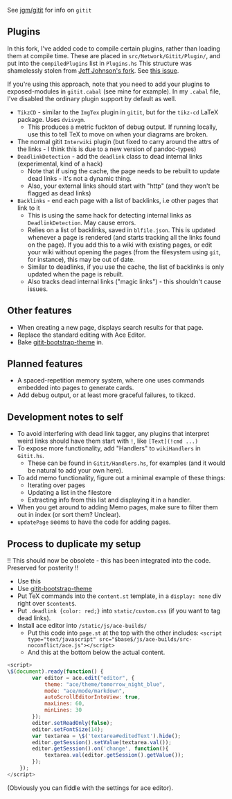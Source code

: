 See [jgm/gitit](https://github.com/jgm/gitit) for info on `gitit`

## Plugins

In this fork, I've added code to compile certain plugins, rather than loading them at compile time.
These are placed in `src/Network/Gitit/Plugin/`, and put into the `compiledPlugins` list in `Plugins.hs`
This structure was shamelessly stolen from [Jeff Johnson's fork](https://github.com/jefdaj/gitit).
See [this issue](https://github.com/jgm/gitit/issues/599).

If you're using this approach, note that you need to add your plugins to exposed-modules in `gitit.cabal` (see mine for example).
In my `.cabal` file, I've disabled the ordinary plugin support by default as well.

- `TikzCD` - similar to the `ImgTex` plugin in `gitit`, but for the `tikz-cd` LaTeX package. Uses `dvisvgm`.
  - This produces a metric fuckton of debug output. If running locally, use this to tell TeX to move on when your diagrams are broken.
- The normal gitit `Interwiki` plugin (but fixed to carry around the attrs of the links - I think this is due to a new version of pandoc-types)
- `DeadlinkDetection` - add the `deadlink` class to dead internal links (experimental, kind of a hack)
  - Note that if using the cache, the page needs to be rebuilt to update dead links - it's not a dynamic thing.
  - Also, your external links should start with "http" (and they won't be flagged as dead links)
- `Backlinks` - end each page with a list of backlinks, i.e other pages that link to it
  - This is using the same hack for detecting internal links as `DeadlinkDetection`. May cause errors.
  - Relies on a list of backlinks, saved in `blfile.json`. This is updated whenever a page is rendered (and starts tracking all the links found on the page). If you add this to a wiki with existing pages, or edit your wiki without opening the pages (from the filesystem using `git`, for instance), this may be out of date.
  - Similar to deadlinks, if you use the cache, the list of backlinks is only updated when the page is rebuilt.
  - Also tracks dead internal links ("magic links") - this shouldn't cause issues.

## Other features

- When creating a new page, displays search results for that page.
- Replace the standard editing with Ace Editor.
- Bake [gitit-bootstrap-theme](https://github.com/t13a/gitit-bootstrap-theme) in.

## Planned features

- A spaced-repetition memory system, where one uses commands embedded into pages to generate cards.
- Add debug output, or at least more graceful failures, to tikzcd.

## Development notes to self
  
- To avoid interfering with dead link tagger, any plugins that interpret weird links should have them start with `!`, like `[Text](!cmd ...)`
- To expose more functionality, add "Handlers" to `wikiHandlers` in `Gitit.hs`.
    - These can be found in `Gitit/Handlers.hs`, for examples (and it would be natural to add your own here).
- To add memo functionality, figure out a minimal example of these things:
    - Iterating over pages
    - Updating a list in the filestore
    - Extracting info from this list and displaying it in a handler.
- When you get around to adding Memo pages, make sure to filter them out in index (or sort them? Unclear).
- `updatePage` seems to have the code for adding pages.

## Process to duplicate my setup

!! This should now be obsolete - this has been integrated into the code. Preserved for posterity !!

- Use this
- Use [gitit-bootstrap-theme](https://github.com/t13a/gitit-bootstrap-theme)
- Put TeX commands into the `content.st` template, in a `display: none` div right over `$content$`.
- Put `.deadlink {color: red;}` into `static/custom.css` (if you want to tag dead links).
- Install ace editor into `/static/js/ace-builds/`
  - Put this code into `page.st` at the top with the other includes:
    `<script type="text/javascript" src="$base$/js/ace-builds/src-noconflict/ace.js"></script>`
  - And this at the bottom below the actual content.

```javascript
<script>
\$(document).ready(function() {
        var editor = ace.edit("editor", {
            theme: "ace/theme/tomorrow_night_blue",
            mode: "ace/mode/markdown",
            autoScrollEditorIntoView: true,
            maxLines: 60,
            minLines: 30
        });
        editor.setReadOnly(false);
        editor.setFontSize(14);
        var textarea = \$('textarea#editedText').hide();
        editor.getSession().setValue(textarea.val());
        editor.getSession().on('change', function(){
            textarea.val(editor.getSession().getValue());
        });
    });
</script>
```

(Obviously you can fiddle with the settings for ace editor).
